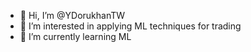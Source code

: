 - 👋 Hi, I’m @YDorukhanTW
- 👀 I’m interested in applying ML techniques for trading
- 🌱 I’m currently learning ML

<!---
YDorukhanTW/YDorukhanTW is a ✨ special ✨ repository because its `README.md` (this file) appears on your GitHub profile.
You can click the Preview link to take a look at your changes.
--->
